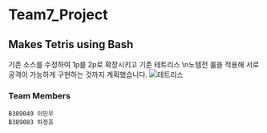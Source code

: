 # Team7_Project


## Makes Tetris using Bash
기존 소스를 수정하여 1p를 2p로 확장시키고 기존 테트리스 \n노템전 룰을 적용해
서로 공격이 가능하게 구현하는 것까지 계획했습니다.
![테트리스](./Desktop/테트리스.[png)

### Team Members
	B389049 이민우
	B389083 하정호
